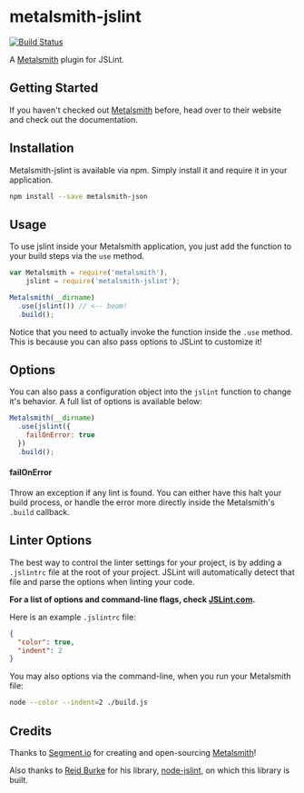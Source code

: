 metalsmith-jslint
=================
[![Build Status](https://travis-ci.org/stevenschobert/metalsmith-jslint.png?branch=master)](https://travis-ci.org/stevenschobert/metalsmith-jslint)

A [Metalsmith](https://github.com/segmentio/metalsmith) plugin for JSLint.

## Getting Started

If you haven't checked out [Metalsmith](http://www.metalsmith.io/) before, head over to their
website and check out the documentation.

## Installation

Metalsmith-jslint is available via npm. Simply install it and require it in your application.

```sh
npm install --save metalsmith-json
```

## Usage

To use jslint inside your Metalsmith application, you just add the function to your build steps via
the `use` method.

```js
var Metalsmith = require('metalsmith'),
    jslint = require('metalsmith-jslint');

Metalsmith(__dirname)
  .use(jslint()) // <-- boom!
  .build();
```

Notice that you need to actually invoke the function inside the `.use` method. This is because you
can also pass options to JSLint to customize it!

## Options

You can also pass a configuration object into the `jslint` function to change it's behavior. A full
list of options is available below:

```js
Metalsmith(__dirname)
  .use(jslint({
    failOnError: true
  })
  .build();
```

#### failOnError

Throw an exception if any lint is found. You can either have this halt your build process, or handle
the error more directly inside the Metalsmith's `.build` callback.

## Linter Options

The best way to control the linter settings for your project, is by adding a `.jslintrc` file at the
root of your project. JSLint will automatically detect that file and parse the options when linting
your code.

__For a list of options and command-line flags, check
[JSLint.com](http://www.jslint.com/lint.html#options).__

Here is an example `.jslintrc` file:

```json
{
  "color": true,
  "indent": 2
}
```

You may also options via the command-line, when you run your Metalsmith file:

```sh
node --color --indent=2 ./build.js
```

## Credits

Thanks to [Segment.io](http://github.com/segmentio) for creating and open-sourcing
[Metalsmith](https://github.com/segmentio/metalsmith)!

Also thanks to [Reid Burke](https://github.com/reid) for his library,
[node-jslint](https://github.com/reid/node-jslint), on which this library is built.
